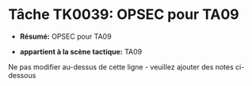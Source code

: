 # Tâche TK0039: OPSEC pour TA09

* **Résumé:** OPSEC pour TA09

* **appartient à la scène tactique:** TA09

Ne pas modifier au-dessus de cette ligne - veuillez ajouter des notes ci-dessous